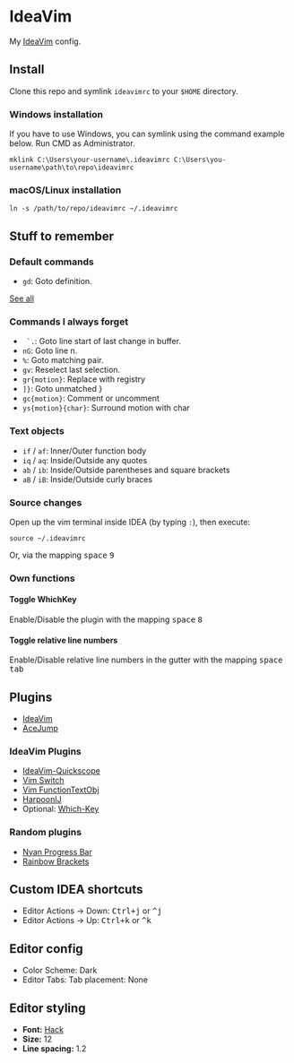 # IdeaVim

My [IdeaVim](https://github.com/JetBrains/ideavim) config.

## Install

Clone this repo and symlink `ideavimrc` to your `$HOME` directory.

### Windows installation

If you have to use Windows, you can symlink using the command example below. Run CMD as Administrator.

```
mklink C:\Users\your-username\.ideavimrc C:\Users\you-username\path\to\repo\ideavimrc
```

### macOS/Linux installation

```
ln -s /path/to/repo/ideavimrc ~/.ideavimrc
```

## Stuff to remember

### Default commands

- `gd`: Goto definition.

[See all](https://github.com/JetBrains/ideavim/tree/master/vim-engine/src/main/resources/ksp-generated)

### Commands I always forget

- `` `.``: Goto line start of last change in buffer.
- `nG`: Goto line n.
- `%`: Goto matching pair.
- `gv`: Reselect last selection.
- `gr{motion}`: Replace with registry
- `]}`: Goto unmatched }
- `gc{motion}`: Comment or uncomment
- `ys{motion}{char}`: Surround motion with char

### Text objects

- `if` / `af`: Inner/Outer function body
- `iq` / `aq`: Inside/Outside any quotes
- `ab` / `ib`: Inside/Outside parentheses and square brackets
- `aB` / `iB`: Inside/Outside curly braces

### Source changes

Open up the vim terminal inside IDEA (by typing `:`), then execute:

```
source ~/.ideavimrc
```

Or, via the mapping <kbd>space</kbd> <kbd>9</kbd>

### Own functions

#### Toggle WhichKey

Enable/Disable the plugin with the mapping <kbd>space</kbd> <kbd>8</kbd>

#### Toggle relative line numbers

Enable/Disable relative line numbers in the gutter with the mapping <kbd>space</kbd> <kbd>tab</kbd>

## Plugins

- [IdeaVim](https://plugins.jetbrains.com/plugin/164-ideavim)
- [AceJump](https://plugins.jetbrains.com/plugin/7086-acejump)

### IdeaVim Plugins

- [IdeaVim-Quickscope](https://plugins.jetbrains.com/plugin/19417-ideavim-quickscope)
- [Vim Switch](https://plugins.jetbrains.com/plugin/25899-vim-switch)
- [Vim FunctionTextObj](https://plugins.jetbrains.com/plugin/25897-vim-functiontextobj)
- [HarpoonIJ](https://plugins.jetbrains.com/plugin/20782-harpoonij)
- Optional: [Which-Key](https://plugins.jetbrains.com/plugin/15976-which-key)

### Random plugins

- [Nyan Progress Bar](https://plugins.jetbrains.com/plugin/8575-nyan-progress-bar)
- [Rainbow Brackets](https://plugins.jetbrains.com/plugin/10080-rainbow-brackets)

## Custom IDEA shortcuts

- Editor Actions -> Down: <kbd>Ctrl+j</kbd> or <kbd>^j</kbd>
- Editor Actions -> Up: <kbd>Ctrl+k</kbd> or <kbd>^k</kbd>

## Editor config

- Color Scheme: Dark
- Editor Tabs: Tab placement: None

## Editor styling

- **Font:** [Hack](https://github.com/source-foundry/Hack)
- **Size:** 12
- **Line spacing:** 1.2
